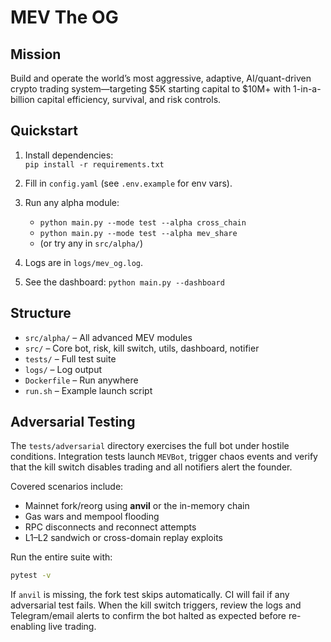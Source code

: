 # MEV The OG

## Mission
Build and operate the world’s most aggressive, adaptive, AI/quant-driven crypto trading system—targeting $5K starting capital to $10M+ with 1-in-a-billion capital efficiency, survival, and risk controls.

## Quickstart

1. Install dependencies:  
   `pip install -r requirements.txt`

2. Fill in `config.yaml` (see `.env.example` for env vars).

3. Run any alpha module:  
   - `python main.py --mode test --alpha cross_chain`
   - `python main.py --mode test --alpha mev_share`
   - (or try any in `src/alpha/`)

4. Logs are in `logs/mev_og.log`.

5. See the dashboard:
   `python main.py --dashboard`

## Structure

- `src/alpha/` – All advanced MEV modules
- `src/` – Core bot, risk, kill switch, utils, dashboard, notifier
- `tests/` – Full test suite
- `logs/` – Log output
- `Dockerfile` – Run anywhere
- `run.sh` – Example launch script

## Adversarial Testing

The `tests/adversarial` directory exercises the full bot under hostile
conditions.  Integration tests launch `MEVBot`, trigger chaos events and
verify that the kill switch disables trading and all notifiers alert the
founder.

Covered scenarios include:

- Mainnet fork/reorg using **anvil** or the in-memory chain
- Gas wars and mempool flooding
- RPC disconnects and reconnect attempts
- L1–L2 sandwich or cross-domain replay exploits

Run the entire suite with:

```bash
pytest -v
```

If `anvil` is missing, the fork test skips automatically.  CI will fail if
any adversarial test fails.  When the kill switch triggers, review the logs
and Telegram/email alerts to confirm the bot halted as expected before
re-enabling live trading.
